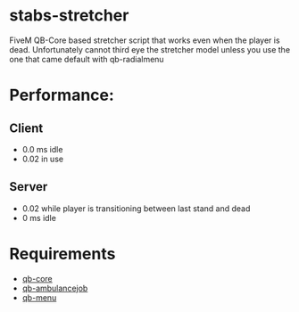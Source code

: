 # stabs-stretcher
FiveM QB-Core based stretcher script that works even when the player is dead.
Unfortunately cannot third eye the stretcher model unless you use the one that came default with qb-radialmenu

# Performance:
## Client
- 0.0 ms idle
- 0.02 in use
## Server
- 0.02 while player is transitioning between last stand and dead
- 0 ms idle

# Requirements
- [qb-core](https://github.com/qbcore-framework/qb-core)
- [qb-ambulancejob](https://github.com/qbcore-framework/qb-ambulancejob)
- [qb-menu](https://github.com/qbcore-framework/qb-menu)
